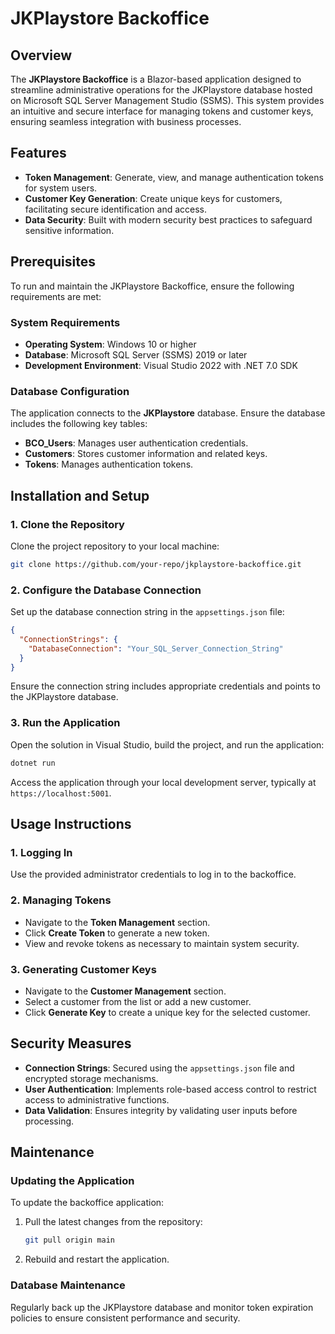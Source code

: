 # JKPlaystore Backoffice

## Overview
The **JKPlaystore Backoffice** is a Blazor-based application designed to streamline administrative operations for the JKPlaystore database hosted on Microsoft SQL Server Management Studio (SSMS). This system provides an intuitive and secure interface for managing tokens and customer keys, ensuring seamless integration with business processes.

## Features
- **Token Management**: Generate, view, and manage authentication tokens for system users.
- **Customer Key Generation**: Create unique keys for customers, facilitating secure identification and access.
- **Data Security**: Built with modern security best practices to safeguard sensitive information.

## Prerequisites
To run and maintain the JKPlaystore Backoffice, ensure the following requirements are met:

### System Requirements
- **Operating System**: Windows 10 or higher
- **Database**: Microsoft SQL Server (SSMS) 2019 or later
- **Development Environment**: Visual Studio 2022 with .NET 7.0 SDK

### Database Configuration
The application connects to the **JKPlaystore** database. Ensure the database includes the following key tables:

- **BCO_Users**: Manages user authentication credentials.
- **Customers**: Stores customer information and related keys.
- **Tokens**: Manages authentication tokens.

## Installation and Setup
### 1. Clone the Repository
Clone the project repository to your local machine:
```bash
git clone https://github.com/your-repo/jkplaystore-backoffice.git
```

### 2. Configure the Database Connection
Set up the database connection string in the `appsettings.json` file:
```json
{
  "ConnectionStrings": {
    "DatabaseConnection": "Your_SQL_Server_Connection_String"
  }
}
```
Ensure the connection string includes appropriate credentials and points to the JKPlaystore database.

### 3. Run the Application
Open the solution in Visual Studio, build the project, and run the application:
```bash
dotnet run
```
Access the application through your local development server, typically at `https://localhost:5001`.

## Usage Instructions
### 1. Logging In
Use the provided administrator credentials to log in to the backoffice.

### 2. Managing Tokens
- Navigate to the **Token Management** section.
- Click **Create Token** to generate a new token.
- View and revoke tokens as necessary to maintain system security.

### 3. Generating Customer Keys
- Navigate to the **Customer Management** section.
- Select a customer from the list or add a new customer.
- Click **Generate Key** to create a unique key for the selected customer.

## Security Measures
- **Connection Strings**: Secured using the `appsettings.json` file and encrypted storage mechanisms.
- **User Authentication**: Implements role-based access control to restrict access to administrative functions.
- **Data Validation**: Ensures integrity by validating user inputs before processing.

## Maintenance
### Updating the Application
To update the backoffice application:
1. Pull the latest changes from the repository:
   ```bash
   git pull origin main
   ```
2. Rebuild and restart the application.

### Database Maintenance
Regularly back up the JKPlaystore database and monitor token expiration policies to ensure consistent performance and security.

